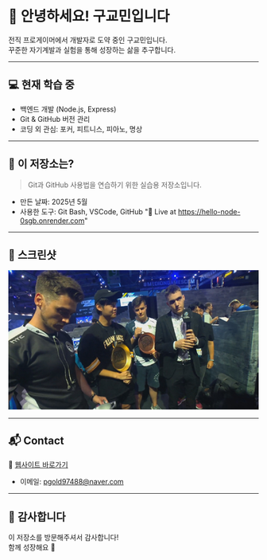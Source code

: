 # 👋 안녕하세요! 구교민입니다

전직 프로게이머에서 개발자로 도약 중인 구교민입니다.  
꾸준한 자기계발과 실험을 통해 성장하는 삶을 추구합니다.

---

## 💻 현재 학습 중

- 백엔드 개발 (Node.js, Express)
- Git & GitHub 버전 관리
- 코딩 외 관심: 포커, 피트니스, 피아노, 명상

---

## 📁 이 저장소는?

> Git과 GitHub 사용법을 연습하기 위한 실습용 저장소입니다.

- 만든 날짜: 2025년 5월
- 사용한 도구: Git Bash, VSCode, GitHub
"👀 Live at https://hello-node-0sgb.onrender.com"
---

## 📸 스크린샷

<img src="https://github.com/KOOKYOMIN1/-/raw/bf547e845824bbe8bf6d516beb61b905bb8d0812/restmb_allidxmake.jpg" alt="screenshot" />

---

## 📬 Contact

🔗 [웹사이트 바로가기](https://hello-node-0sgb.onrender.com)
- 이메일: pgold97488@naver.com

---

## 🙏 감사합니다

이 저장소를 방문해주셔서 감사합니다!  
함께 성장해요 🌱